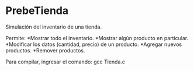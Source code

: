 # PrebeTienda
Simulación del inventario de una tienda.

Permite:
*Mostrar todo el inventario.
*Mostrar algún producto en particular.
*Modificar los datos (cantidad, precio) de un producto.
*Agregar nuevos productos.
*Remover productos.

Para compilar, ingresar el comando: gcc Tienda.c
